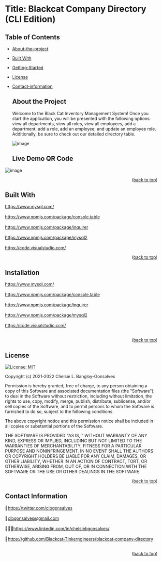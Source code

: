 <div id="top"></div>


# Title: Blackcat Company Directory (CLI Edition)


## Table of Contents

* [About-the-project](#About-The-Project)
* [Built With](#Built-With)
* [Getting-Started](#Getting-Started)
* [License](#License)
* [Contact-information](#Contact-Information)


  ## About the Project
  
  
  <p>Welcome to the Black Cat Inventory Management System! Once you start the application, you will be presented with the following options: view all departments, view all roles, view all employees, add a department, add a role, add an employee, and update an employee role. Additionally, be sure to check out our detailed directory table. </p>
  
  ![image](https://user-images.githubusercontent.com/88634637/152150725-c5c20e8c-7cfd-42ed-becc-58771e68e604.png)
  
  ## Live Demo QR Code 
  
  

![image](https://user-images.githubusercontent.com/88634637/154782047-3c9c8b45-0e6e-4b13-9286-dc0e6f3ccb6b.png)


  

  
<div align="center"></div>


<p align="right">(<a href="#top">back to top</a>)</p>

## Built With

<a href="https://www.mysql.com/">https://www.mysql.com/</a>
<br>
</br>
<a href="https://www.npmjs.com/package/console.table">https://www.npmjs.com/package/console.table</a>
<br>
</br>
<a href="https://www.npmjs.com/package/inquirer">https://www.npmjs.com/package/inquirer</a>
<br>
</br>
<a href="https://www.npmjs.com/package/mysql2">https://www.npmjs.com/package/mysql2</a>
<br>
</br>
<a href="https://code.visualstudio.com/">https://code.visualstudio.com/</a>


<p align="right">(<a href="#top">back to top</a>)</p>



<!-- GETTING STARTED -->


## Installation

<a href="https://www.mysql.com/">https://www.mysql.com/</a>
<br>
</br>
<a href="https://www.npmjs.com/package/console.table">https://www.npmjs.com/package/console.table</a>
<br>
</br>
<a href="https://www.npmjs.com/package/inquirer">https://www.npmjs.com/package/inquirer</a>
<br>
</br>
<a href="https://www.npmjs.com/package/mysql2">https://www.npmjs.com/package/mysql2</a>
<br>
</br>
<a href="https://code.visualstudio.com/">https://code.visualstudio.com/</a>
<br>
</br>


<p align="right">(<a href="#top">back to top</a>)</p>


<!-- LICENSE -->
## License
[![License: MIT](https://img.shields.io/badge/License-MIT-yellow.svg)](https://opensource.org/licenses/MIT)

Copyright (c) 2021-2022 Chelsie L. Bangloy-Gonsalves

Permission is hereby granted, free of charge, to any person obtaining
a copy of this Software and associated documentation files (the
"Software"), to deal in the Software without restriction, including
without limitation, the rights to use, copy, modify, merge, publish,
distribute, sublicense, and/or sell copies of the Software, and to
permit persons to whom the Software is furnished to do so, subject to
the following conditions:

The above copyright notice and this permission notice shall be
included in all copies or substantial portions of the Software.

THE SOFTWARE IS PROVIDED "AS IS, " WITHOUT WARRANTY OF ANY KIND,
EXPRESS OR IMPLIED, INCLUDING BUT NOT LIMITED TO THE WARRANTIES OF
MERCHANTABILITY, FITNESS FOR A PARTICULAR PURPOSE AND
NONINFRINGEMENT. IN NO EVENT SHALL THE AUTHORS OR COPYRIGHT HOLDERS BE
LIABLE FOR ANY CLAIM, DAMAGES, OR OTHER LIABILITY, WHETHER IN AN ACTION
OF CONTRACT, TORT, OR OTHERWISE, ARISING FROM, OUT OF, OR IN CONNECTION
WITH THE SOFTWARE OR THE USE OR OTHER DEALINGS IN THE SOFTWARE.

<p align="right">(<a href="#top">back to top</a>)</p>



<!-- CONTACT -->
## Contact Information

🐓<a href="https://twitter.com/clbgonsalves">https://twitter.com/clbgonsalves</a>
<br>
</br>
💌clbgonsalves@gmail.com
<br>
</br>
👩🏻‍💻<a href="https://www.linkedin.com/in/chelsiebgonsalves/">https://www.linkedin.com/in/chelsiebgonsalves/</a>
<br>
</br>
🧁<a href="https://github.com/Blackcat-Tinkerngineers/blackcat-company-directory">https://github.com/Blackcat-Tinkerngineers/blackcat-company-directory</a>
<br>
</br>
<p align="right">(<a href="#top">back to top</a>)</p>
